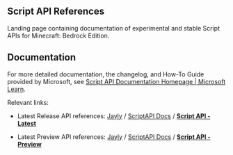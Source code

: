 ## Script API References

Landing page containing documentation of experimental and stable Script APIs for Minecraft: Bedrock Edition.

## Documentation

For more detailed documentation, the changelog, and How-To Guide provided by Microsoft, see [Script API Documentation Homepage | Microsoft Learn](https://learn.microsoft.com/minecraft/creator/scriptapi/).

Relevant links:

- Latest Release API references: [Jayly](https://jaylydev.github.io/) / [ScriptAPI Docs](https://jaylydev.github.io/scriptapi-docs) / [**Script API - Latest**](https://jaylydev.github.io/scriptapi-docs/latest)

- Latest Preview API references: [Jayly](https://jaylydev.github.io/) / [ScriptAPI Docs](https://jaylydev.github.io/scriptapi-docs) / [**Script API - Preview**](https://jaylydev.github.io/scriptapi-docs/preview)
